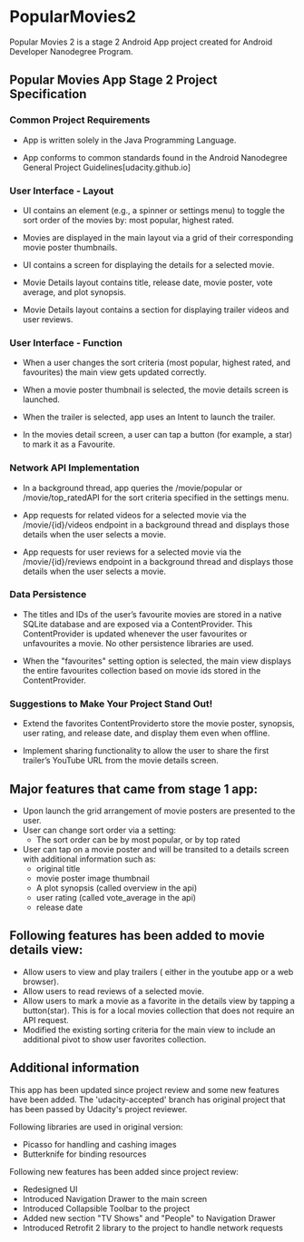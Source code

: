 # PopularMovies2
Popular Movies 2 is a stage 2 Android App project created for Android Developer Nanodegree Program.



## Popular Movies App Stage 2 Project Specification

### Common Project Requirements
* App is written solely in the Java Programming Language.

* App conforms to common standards found in the Android Nanodegree General Project Guidelines[udacity.github.io]

 

### User Interface - Layout
* UI contains an element (e.g., a spinner or settings menu) to toggle the sort order of the movies by: most popular, highest rated.

* Movies are displayed in the main layout via a grid of their corresponding movie poster thumbnails.

* UI contains a screen for displaying the details for a selected movie.

* Movie Details layout contains title, release date, movie poster, vote average, and plot synopsis.

* Movie Details layout contains a section for displaying trailer videos and user reviews.

 

### User Interface - Function
* When a user changes the sort criteria (most popular, highest rated, and favourites) the main view gets updated correctly.

* When a movie poster thumbnail is selected, the movie details screen is launched.

* When the trailer is selected, app uses an Intent to launch the trailer.

* In the movies detail screen, a user can tap a button (for example, a star) to mark it as a Favourite.

 

### Network API Implementation
* In a background thread, app queries the /movie/popular or /movie/top_ratedAPI for the sort criteria specified in the settings menu.

* App requests for related videos for a selected movie via the /movie/{id}/videos endpoint in a background thread and displays those details when the user selects a movie.

* App requests for user reviews for a selected movie via the /movie/{id}/reviews endpoint in a background thread and displays those details when the user selects a movie.

 

### Data Persistence
* The titles and IDs of the user’s favourite movies are stored in a native SQLite database and are exposed via a ContentProvider. This ContentProvider is updated whenever the user favourites or unfavourites a movie. No other persistence libraries are used.

* When the "favourites" setting option is selected, the main view displays the entire favourites collection based on movie ids stored in the ContentProvider.

### Suggestions to Make Your Project Stand Out!
* Extend the favorites ContentProviderto store the movie poster, synopsis, user rating, and release date, and display them even when offline.

* Implement sharing functionality to allow the user to share the first trailer’s YouTube URL from the movie details screen.



## Major features that came from stage 1 app:
  * Upon launch the grid arrangement of movie posters are presented to the user.
  * User can change sort order via a setting:
    - The sort order can be by most popular, or by top rated
  * User can tap on a movie poster and will be transited to a details screen with additional information such as:
    - original title
    - movie poster image thumbnail
    - A plot synopsis (called overview in the api)
    - user rating (called vote_average in the api)
    - release date

## Following features has been added to movie details view:
  * Allow users to view and play trailers ( either in the youtube app or a web browser).
  * Allow users to read reviews of a selected movie.
  * Allow users to mark a movie as a favorite in the details view by tapping a button(star). This is for a local movies collection that does not require an API request.
  * Modified the existing sorting criteria for the main view to include an additional pivot to show user favorites collection.

## Additional information
This app has been updated since project review and some new features have been added. The 'udacity-accepted' branch has original project that has been passed by Udacity's project reviewer.

Following libraries are used in original version:
  * Picasso for handling and cashing images
  * Butterknife for binding resources
  
Following new features has been added since project review:
  * Redesigned UI
  * Introduced Navigation Drawer to the main screen
  * Introduced Collapsible Toolbar to the project
  * Added new section "TV Shows" and "People" to Navigation Drawer
  * Introduced Retrofit 2 library to the project to handle network requests
